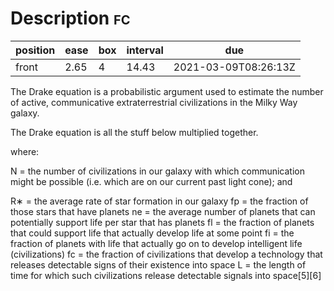 # Description <span class="tag" tag-name="fc"><span class="smallcaps">fc</span></span>

<div class="REVIEW_DATA drawer">

| position | ease | box | interval | due                  |
|----------|------|-----|----------|----------------------|
| front    | 2.65 | 4   | 14.43    | 2021-03-09T08:26:13Z |

</div>

The Drake equation is a probabilistic argument used to estimate the
number of active, communicative extraterrestrial civilizations in the
Milky Way galaxy.

The Drake equation is all the stuff below multiplied together.

where:

N = the number of civilizations in our galaxy with which communication
might be possible (i.e. which are on our current past light cone); and

R∗ = the average rate of star formation in our galaxy fp = the fraction
of those stars that have planets ne = the average number of planets that
can potentially support life per star that has planets fl = the fraction
of planets that could support life that actually develop life at some
point fi = the fraction of planets with life that actually go on to
develop intelligent life (civilizations) fc = the fraction of
civilizations that develop a technology that releases detectable signs
of their existence into space L = the length of time for which such
civilizations release detectable signals into space\[5\]\[6\]
